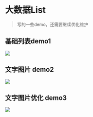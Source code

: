 # 大数据List

> 写的一些demo，还需要继续优化维护

## 基础列表demo1
![](https://cdn.jsdelivr.net/gh/maoyln/maoyl-img/blog/大数据表格demo1.gif)

## 文字图片 demo2
![](https://cdn.jsdelivr.net/gh/maoyln/maoyl-img/blog/大数据ListDemo2.gif)

## 文字图片优化 demo3
![](https://cdn.jsdelivr.net/gh/maoyln/maoyl-img/blog/大数据表格03.gif)
